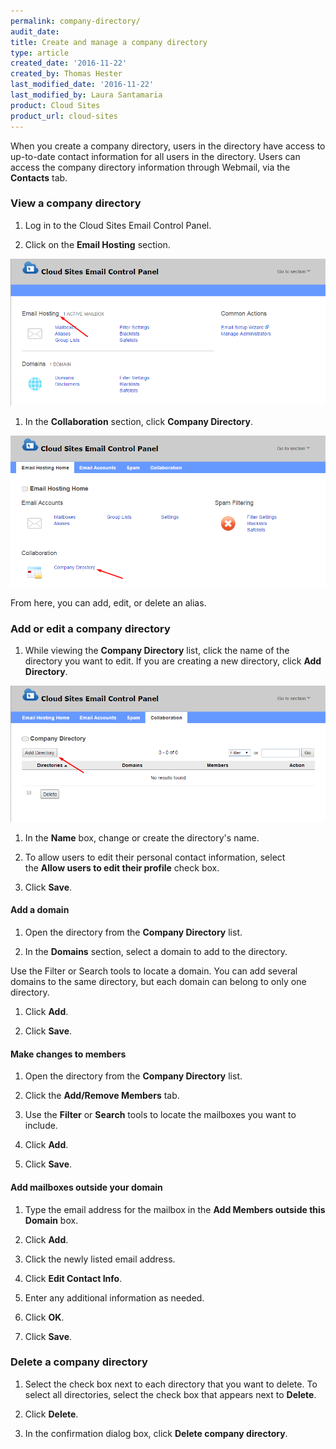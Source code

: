 ```yaml
---
permalink: company-directory/
audit_date:
title: Create and manage a company directory
type: article
created_date: '2016-11-22'
created_by: Thomas Hester
last_modified_date: '2016-11-22'
last_modified_by: Laura Santamaria
product: Cloud Sites
product_url: cloud-sites
---
```


When you create a company directory, users in the directory have access to up-to-date contact information for all users in the directory. Users can access the company directory information through Webmail, via the **Contacts** tab.

### View a company directory

1. Log in to the Cloud Sites Email Control Panel.

1. Click on the **Email Hosting** section.

  ![Email Hosting section of the Cloud Sites Email Control Panel](_assets/img/cloud-sites/company-directory/companydir1.png)

1. In the **Collaboration** section, click **Company Directory**.

  ![Company Directory section of the Collaboration page](_assets/img/cloud-sites/company-directory/companydir2.png)

  From here, you can add, edit, or delete an alias.

### Add or edit a company directory

1. While viewing the **Company Directory** list, click the name of the directory you want to edit. If you are creating a new directory, click **Add Directory**.

  ![Add Directory button on the Company Directory page](_assets/img/cloud-sites/company-directory/companydir3.png)

1. In the **Name** box, change or create the directory's name.

1. To allow users to edit their personal contact information, select the **Allow users to edit their profile** check box.

1. Click **Save**.

#### Add a domain
1. Open the directory from the **Company Directory** list.

1. In the **Domains** section, select a domain to add to the directory.

  Use the Filter or Search tools to locate a domain. You can add several domains to the same directory, but each domain can belong to only one directory.

1. Click **Add**.

1. Click **Save**.

#### Make changes to members

1. Open the directory from the **Company Directory** list.

1. Click the **Add/Remove Members** tab.

1. Use the **Filter** or **Search** tools to locate the mailboxes you want to include.

1. Click **Add**.

1. Click **Save**.

#### Add mailboxes outside your domain
1. Type the email address for the mailbox in the **Add Members outside this Domain** box.

1. Click **Add**.

1. Click the newly listed email address.

1. Click **Edit Contact Info**.

1. Enter any additional information as needed.

1. Click **OK**.

1. Click **Save**.

### Delete a company directory

1. Select the check box next to each directory that you want to delete. To select all directories, select the check box that appears next to **Delete**.

2. Click **Delete**.

3. In the confirmation dialog box, click **Delete company directory**.
